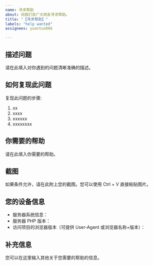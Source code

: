 ```yaml
---
name: 寻求帮助
about: 向我们及广大网友寻求帮助。
title: "【寻求帮助】"
labels: "help wanted"
assignees: yuantuo666

---
```


<!-- 当你遇到了问题，需要帮助时可以使用此议题模板，不确定是否是 bug 的问题也可以使用。 -->

## 描述问题
请在此填入对你遇到的问题清晰准确的描述。

## 如何复现此问题
复现此问题的步骤:
1. xx
2. xxxx
3. xxxxxx
4. xxxxxxxx

## 你需要的帮助
请在此填入你需要的帮助。

## 截图
如果条件允许，请在此附上您的截图。您可以使用 Ctrl + V 直接粘贴图片。

## 您的设备信息
 - 服务器系统信息<!--如 `Linux Shanghai-Ubuntu 4.15.0-112-generic #113-Ubuntu SMP Thu Jul 9 23:41:39 UTC 2020 x86_64 x86_64 x86_64 GNU/Linux`-->：
 - 服务器 PHP 版本<!--如 `PHP 8.0.3 (cgi-fcgi) (built: Mar  2 2021 23:33:50)`-->：
 - 访问项目的浏览器版本（可提供 User-Agent 或浏览器名称+版本）<!--如 `Mozilla/5.0 (Windows NT 10.0; Win64; x64) AppleWebKit/537.36 (KHTML, like Gecko) Chrome/120.0.0.0 Safari/537.36 Edg/120.0.0.0`-->：


## 补充信息
您可以在这里输入其他关于您需要的帮助的信息。
